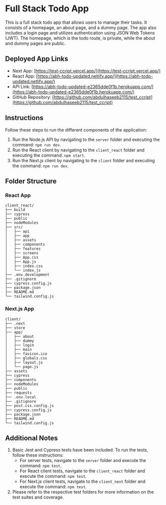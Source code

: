 # Full Stack Todo App

This is a full stack todo app that allows users to manage their tasks. It consists of a homepage, an about page, and a dummy page. The app also includes a login page and utilizes authentication using JSON Web Tokens (JWT). The homepage, which is the todo route, is private, while the about and dummy pages are public.

## Deployed App Links

- Next App: [https://test-ccript.vercel.app/](https://test-ccript.vercel.app/)
- React App: [https://abh-todo-updated.netlify.app/](https://abh-todo-updated.netlify.app/)
- API Link: [https://abh-todo-updated-e2365dde0f1b.herokuapp.com/](https://abh-todo-updated-e2365dde0f1b.herokuapp.com/)
- GitHub Repository: [https://github.com/abdulhaseeb2115/test_ccript](https://github.com/abdulhaseeb2115/test_ccript)

## Instructions

Follow these steps to run the different components of the application:

1. Run the Node.js API by navigating to the `server` folder and executing the command: `npm run dev`.
2. Run the React client by navigating to the `client_react` folder and executing the command: `npm start`.
3. Run the Next.js client by navigating to the `client` folder and executing the command: `npm run dev`.

## Folder Structure

### React App

```
client_react/
├── build
├── cypress
├── public
├── nodeModules
├── src/
│   ├── api
│   ├── app
│   ├── assets
│   ├── components
│   ├── features
│   ├── screens
│   ├── App.css
│   ├── App.js
│   ├── index.css
│   └── index.js
├── .env.development
├── .gitignore
├── cypress.config.js
├── package.json
├── README.md
└── tailwind.config.js
```

### Next.js App

```
client/
├── .next
├── store
├── app/
│   ├── about
│   ├── dummy
│   ├── login
│   ├── main
│   ├── favicon.ico
│   ├── globals.css
│   ├── layout.js
│   └── page.js
├── assets
├── cypress
├── components
├── nodeModules
├── public
├── requests
├── .env.local
├── .gitignore
├── post.css.config.js
├── cypress.config.js
├── package.json
├── README.md
└── tailwind.config.js
```

## Additional Notes

1. Basic Jest and Cypress tests have been included. To run the tests, follow these instructions:
   - For server tests, navigate to the `server` folder and execute the command: `npm test`.
   - For React client tests, navigate to the `client_react` folder and execute the command: `npm test`.
   - For Next.js client tests, navigate to the `client_next` folder and execute the command: `npm test`.
2. Please refer to the respective test folders for more information on the test suites and coverage.
